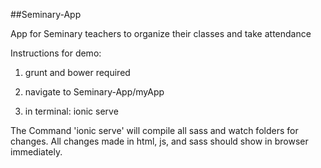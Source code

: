 ##Seminary-App

App for Seminary teachers to organize their classes and take attendance

Instructions for demo:

1. grunt and bower required

2. navigate to Seminary-App/myApp

3. in terminal: ionic serve


The Command 'ionic serve' will compile all sass and watch folders for changes.  All changes made in html, js, and sass should show in browser immediately.
